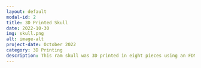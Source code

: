 ```yaml
---
layout: default
modal-id: 2
title: 3D Printed Skull
date: 2022-10-30
img: skull.png
alt: image-alt
project-date: October 2022 
category: 3D Printing
description: This ram skull was 3D printed in eight pieces using an FDM printer and a scaled up version of a publicly available <a href="https://www.thingiverse.com/thing:473590">3D model</a>. The assembled pieces were then painted and weathered to create a more lifelike prop.
---
```

